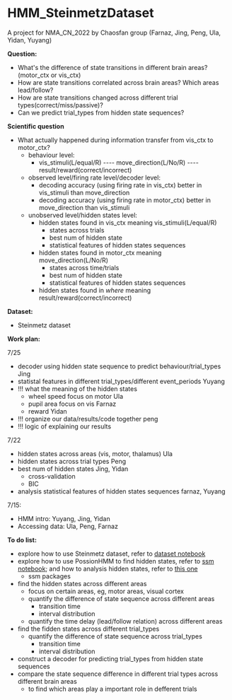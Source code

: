 # HMM_SteinmetzDataset
A project for NMA_CN_2022 by Chaosfan group (Farnaz, Jing, Peng, Ula, Yidan, Yuyang)

**Question:**
- What's the difference of state transitions in different brain areas? (motor_ctx or vis_ctx)
- How are state transitions correlated across brain areas? Which areas lead/follow?
- How are state transitions changed across different trial types(correct/miss/passive)? 
- Can we predict trial_types from hidden state sequences?

**Scientific question**
- What actually happened during information transfer from vis_ctx to motor_ctx?
    - behaviour level: 
        - vis_stimuli(L/equal/R) ---- move_direction(L/No/R) ---- result/reward(correct/incorrect)
    - observed level/firing rate level/decoder level: 
        - decoding accuracy (using firing rate in vis_ctx) better in vis_stimuli than move_direction
        - decoding accuracy (using firing rate in motor_ctx) better in move_direction than vis_stimuli
    - unobserved level/hidden states level:
        - hidden states found in vis_ctx meaning vis_stimuli(L/equal/R)
            - states across trials
            - best num of hidden state
            - statistical features of hidden states sequences
        - hidden states found in motor_ctx meaning move_direction(L/No/R)
            - states across time/trials
            - best num of hidden state
            - statistical features of hidden states sequences
        - hidden states found in *where* meaning result/reward(correct/incorrect)

**Dataset:**
- Steinmetz dataset

**Work plan:**

7/25
- decoder using hidden state sequence to predict behaviour/trial_types  Jing
- statistal features in different trial_types/different event_periods   Yuyang
- !!! what the meaning of the hidden states
    - wheel speed focus on motor    Ula
    - pupil area focus on vis        Farnaz
    - reward   Yidan
- !!! organize our data/results/code together  peng
- !!! logic of explaining our results

7/22
- hidden states across areas (vis, motor, thalamus) Ula
- hidden states across trial types  Peng
- best num of hidden states  Jing, Yidan
    - cross-validation
    - BIC
- analysis statistical features of hidden states sequences farnaz, Yuyang

7/15:
- HMM intro: Yuyang, Jing, Yidan
- Accessing data: Ula, Peng, Farnaz

**To do list:**
- explore how to use Steinmetz dataset, refer to [dataset notebook](https://colab.research.google.com/github/NeuromatchAcademy/course-content/blob/main/projects/neurons/load_steinmetz_decisions.ipynb)
- explore how to use PossionHMM to find hidden states, refer to [ssm notebook](https://github.com/lindermanlab/ssm/blob/master/notebooks/Poisson%20HMM%20Demo.ipynb); and how to analysis hidden states, refer to [this one](https://github.com/mazzulab/ANDA_HMM_Course/blob/main/HMM-Introduction_ANDA_Solutions.ipynb)
    - ssm packages
- find the hidden states across different areas
    - focus on certain areas, eg, motor areas, visual cortex
    - quantify the difference of state sequence across different areas
        - transition time
        - interval distribution
    - quantify the time delay (lead/follow relation) across different areas
- find the fidden states across different trial_types
    - quantify the difference of state sequence across trial_types
        - transition time
        - interval distribution
- construct a decoder for predicting trial_types from hidden state sequences
- compare the state sequence difference in different trial types across different brain areas
    - to find which areas play a important role in defferent trials